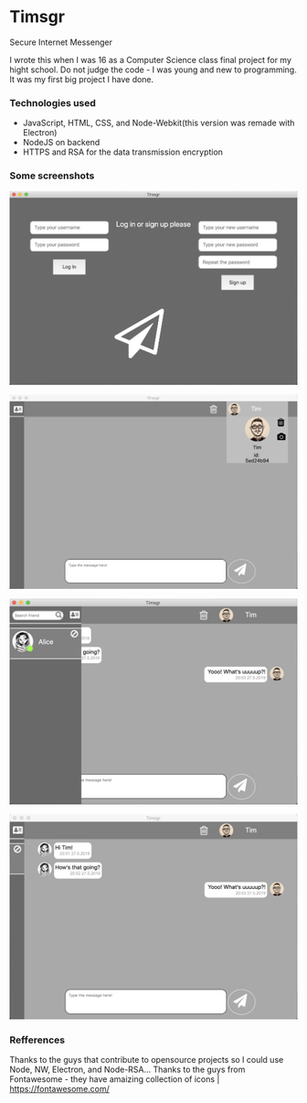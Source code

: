 # Timsgr

Secure Internet Messenger

I wrote this when I was 16 as a Computer Science class final project for my hight school. Do not judge the code - I was young and new to programming. It was my first big project I have done.

### Technologies used

- JavaScript, HTML, CSS, and Node-Webkit(this version was remade with Electron)
- NodeJS on backend
- HTTPS and RSA for the data transmission encryption

### Some screenshots

![Alt][1]

![Alt][2]

![Alt][3]

![Alt][4]

[1]: /screenshots/registration.png "Login"

[2]: /screenshots/main.png "main"

[3]: /screenshots/friend_list.png "friends"

[4]: /screenshots/message_history.png "messages"

### Refferences

Thanks to the guys that contribute to opensource projects so I could use Node, NW, Electron, and Node-RSA...
Thanks to the guys from Fontawesome - they have amaizing collection of icons | https://fontawesome.com/
